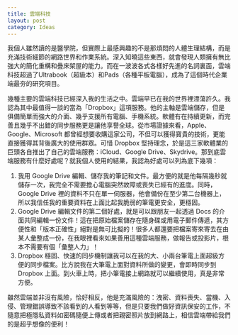 ```yaml
---
title: 雲端科技
layout: post
category: Ideas
---
```

我個人雖然讀的是醫學院，但實際上最感興趣的不是那煩悶的人體生理結構，而是充滿技術細節的網路世界和作業系統。深入知曉這些東西，就會發現人類擁有無比強大的簡化重構和疊床架屋的能力。而在一波波各式各樣好先進的名詞裏面，雲端科技超過了Ultrabook（超級本）和Pads（各種平板電腦），成為了這個時代企業端最夯的研究項目。

幾種主要的雲端科技已經深入我的生活之中。雲端早已在我的世界裡漂蕩許久。我認為其中最值得一談的當為「Dropbox」這項服務。他的主軸是雲端儲存，但是俱備簡單而強大的介面、幾乎支援所有電腦、手機系統。軟體有在持續更新，而完善且幾乎不出錯的同步服務更是讓他享譽全球。從市場證據來看，Apple、Google、Microsoft 都曾經想要收購這家公司，不但可以獲得寶貴的技術，更能直接獲得其背後廣大的使用群眾。可惜 Dropbox 堅持理念，於是這三家軟體業的巨頭各自推出了自己的雲端服務：iCloud、Google Drive、Skydrive。那到底雲端服務有什麼好處呢？就我個人使用的結果，我認為好處可以列為底下幾項：

1. 我用 Google Drive 編輯、儲存我的筆記和文件。最方便的就是他每隔幾秒就儲存一次，我完全不需要擔心電腦突然故障或喪失已經有的進度。同時，Google Drive 裡的資料不只在單一伺服器，他會備份在至少第二台機器上，所以我信任我的重要資料在上面比起我脆弱的筆電更安全，更穩固。
2. Google Drive 編輯文件的第二個好處，就是可以跟朋友一起透過 Docs 的介面共同編輯一份文件！這在把原始檔案儲存在隨身碟或用電子郵件傳遞，其方便性和「版本正確性」絕對是無可比擬的！很多人都還要把檔案寄來寄去在由某人彙整成一份，在我眼裡看來如果善用這種雲端服務，做報告或投影片，根本不需要有個「彙整人力」！
3. Dropbox 穩固、快速的同步機制讓我可以在我的大、小兩台筆電上面超級方便的同步檔案。比方說我在大筆電上面對資料所做的變更，會即時同步到 Dropbox 上面。到火車上時，把小筆電接上網路就可以繼續使用，真是非常方便。

雖然雲端並非沒有風險，恰好相反，他是充滿風險的：洩密、資料喪失、當機、入侵、管理錯誤導致不該看到的人看到等等，但是只要我們做好資訊保安的工作，不隨意把極隱私資料如密碼隨便上傳或者把親密照片放到網路上，相信雲端帶給我們的是超乎想像的便利！





